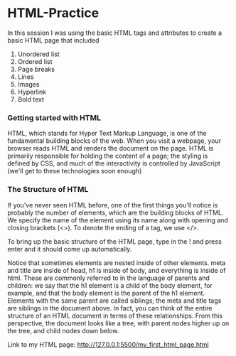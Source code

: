 # HTML-Practice
In this session I was using the basic HTML tags and attributes to create a basic HTML page that included
1. Unordered list
2. Ordered list
3. Page breaks
4. Lines
5. Images
6. Hyperlink
7. Bold text

### Getting started with HTML
HTML, which stands for Hyper Text Markup Language, is one of the fundamental building blocks of the web. When you visit a webpage, your browser reads HTML and renders the document on the page. HTML is primarily responsible for holding the content of a page; the styling is defined by CSS, and much of the interactivity is controlled by JavaScript (we'll get to these technologies soon enough)

### The Structure of HTML
If you've never seen HTML before, one of the first things you'll notice is probably the number of elements, which are the building blocks of HTML. We specify the name of the element using its name along with opening and closing brackets (<>). To denote the ending of a tag, we use </>. 

To bring up the basic structure of the HTML page, type in the ! and press enter and it should come up automatically.

Notice that sometimes elements are nested inside of other elements. meta and title are inside of head, h1 is inside of body, and everything is inside of html. These are commonly referred to in the language of parents and children: we say that the h1 element is a child of the body element, for example, and that the body element is the parent of the h1 element. Elements with the same parent are called siblings; the meta and title tags are siblings in the document above.
In fact, you can think of the entire structure of an HTML document in terms of these relationships. From this perspective, the document looks like a tree, with parent nodes higher up on the tree, and child nodes down below. 

Link to my HTML page: http://127.0.0.1:5500/my_first_html_page.html
